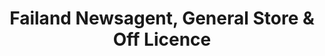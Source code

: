 ---
title: "Failand Newsagent, General Store & Off Licence"
url: /bristol/failand-newsagent-general-store-and-off-licence/
shop: convenience
---
